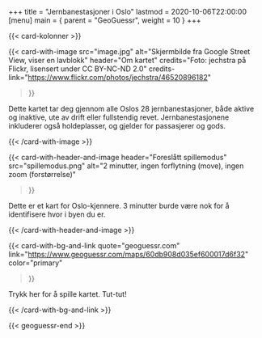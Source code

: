 +++
title = "Jernbanestasjoner i Oslo"
lastmod = 2020-10-06T22:00:00
[menu]
main = { parent = "GeoGuessr", weight = 10 }
+++

{{< card-kolonner >}}

{{< card-with-image
 src="image.jpg"
 alt="Skjermbilde fra Google Street View, viser en lavblokk"
 header="Om kartet"
 credits="Foto: jechstra på Flickr, lisensert under CC BY-NC-ND 2.0"
 credits-link="https://www.flickr.com/photos/jechstra/46520896182"
>}}

Dette kartet tar deg gjennom alle Oslos 28 jernbanestasjoner, både aktive og inaktive,
ute av drift eller fullstendig revet. Jernbanestasjonene inkluderer også holdeplasser, og gjelder
for passasjerer og gods.

{{< /card-with-image >}}

{{< card-with-header-and-image
 header="Foreslått spillemodus"
 src="spillemodus.png"
 alt="2 minutter, ingen forflytning (move), ingen zoom (forstørrelse)"
>}}

Dette er et kart for Oslo-kjennere. 3 minutter burde være nok for å identifisere
hvor i byen du er.

{{< /card-with-header-and-image >}}

{{< card-with-bg-and-link
 quote="geoguessr.com"
 link="https://www.geoguessr.com/maps/60db908d035ef600017d6f32"
 color="primary"
>}}

Trykk her for å spille kartet. Tut-tut!

{{< /card-with-bg-and-link >}}

{{< geoguessr-end >}}
